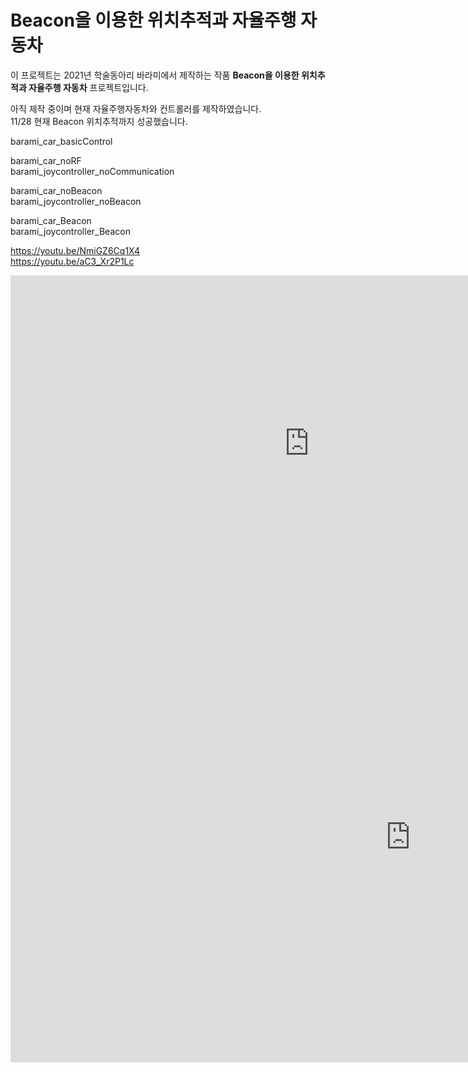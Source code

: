 # Beacon을 이용한 위치추적과 자율주행 자동차
이 프로젝트는 2021년 학술동아리 바라미에서 제작하는 작품 **Beacon을 이용한 위치추적과 자율주행 자동차** 프로젝트입니다.

아직 제작 중이며 현재 자율주행자동차와 컨트롤러를 제작하였습니다.<br>
11/28 현재 Beacon 위치추적까지 성공했습니다.

barami_car_basicControl

barami_car_noRF <br>
barami_joycontroller_noCommunication

barami_car_noBeacon <br>
barami_joycontroller_noBeacon

barami_car_Beacon <br>
barami_joycontroller_Beacon

https://youtu.be/NmiGZ6Cq1X4 <br>
https://youtu.be/aC3_Xr2P1Lc

<iframe width="956" height="538" src="https://www.youtube.com/embed/ozv4q2ov3Mk" frameborder="0" allow="accelerometer; autoplay; encrypted-media; gyroscope; picture-in-picture" allowfullscreen></iframe>

<iframe width="1280" height="721" src="https://www.youtube.com/embed/yJEVJwnj7W8" title="YouTube video player" frameborder="0" allow="accelerometer; autoplay; clipboard-write; encrypted-media; gyroscope; picture-in-picture" allowfullscreen></iframe>
